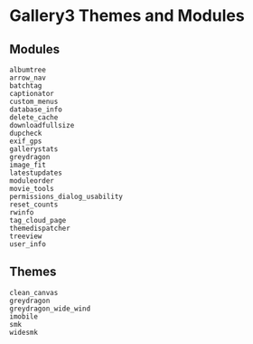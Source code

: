 # Gallery3 Themes and Modules

## Modules
```
albumtree
arrow_nav
batchtag
captionator
custom_menus
database_info
delete_cache
downloadfullsize
dupcheck
exif_gps
gallerystats
greydragon
image_fit
latestupdates
moduleorder
movie_tools
permissions_dialog_usability
reset_counts
rwinfo
tag_cloud_page
themedispatcher
treeview
user_info
```
## Themes
```
clean_canvas
greydragon
greydragon_wide_wind
imobile
smk
widesmk
```
